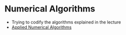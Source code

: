 # Numerical Algorithms

* Trying to codify the algorithms explained in the lecture
* [Applied Numerical Algorithms](https://www.youtube.com/playlist?list=PLQ3UicqQtfNv_Io_NT1b0Nzr9YDqpK3Lb)